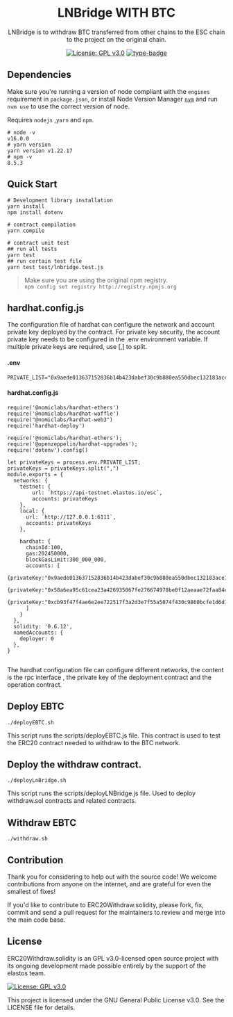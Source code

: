 <h1 align="center">LNBridge WITH BTC</h1>
<p align="center">LNBridge is to withdraw BTC transferred from other chains to the ESC chain to the project on the original chain. </p>
<div align="center">

[![License: GPL v3.0](https://img.shields.io/badge/License-GPL%20v3-blue.svg)](https://www.gnu.org/licenses/gpl-3.0.en.html)
[![type-badge](https://img.shields.io/badge/build-solidity-green)](https://img.shields.io/badge/build-solidity-green)
</div>

## Dependencies
Make sure you're running a version of node compliant with the `engines` requirement in `package.json`, or install Node Version Manager [`nvm`](https://github.com/creationix/nvm) and run `nvm use` to use the correct version of node.

Requires `nodejs` ,`yarn` and `npm`.

```shell
# node -v 
v16.0.0
# yarn version
yarn version v1.22.17 
# npm -v
8.5.3
```

## Quick Start
```shell
# Development library installation
yarn install
npm install dotenv 

# contract compilation
yarn compile

# contract unit test
## run all tests
yarn test
## run certain test file
yarn test test/lnbridge.test.js   
```
> Make sure you are using the original npm registry.  
> `npm config set registry http://registry.npmjs.org`



## hardhat.config.js

The configuration file of hardhat can configure the network and account private key deployed by the contract. For private key security, the account private key needs to be configured in the .env environment variable. If multiple private keys are required, use [,] to split.
#### .env
```
PRIVATE_LIST="0x9aede013637152836b14b423dabef30c9b880ea550dbec132183ace7ca6177ed,0x58a6ea95c61cea23a426935067fe276674978be0f12aeaae72faa84ecf893cb8"

```

#### hardhat.config.js
```
require('@nomiclabs/hardhat-ethers')
require('@nomiclabs/hardhat-waffle')
require("@nomiclabs/hardhat-web3")
require('hardhat-deploy')

require('@nomiclabs/hardhat-ethers');
require('@openzeppelin/hardhat-upgrades');
require('dotenv').config()

let privateKeys = process.env.PRIVATE_LIST;
privateKeys = privateKeys.split(",")
module.exports = {
  networks: {
    testnet: {
        url: `https://api-testnet.elastos.io/esc`,
        accounts: privateKeys
    },
    local: {
      url: `http://127.0.0.1:6111`,
      accounts: privateKeys
    },

    hardhat: {
      chainId:100,
      gas:202450000,
      blockGasLimit:300_000_000,
      accounts: [
        {privateKey:"0x9aede013637152836b14b423dabef30c9b880ea550dbec132183ace7ca6177ed",balance:"10000000000000000000000"},
        {privateKey:"0x58a6ea95c61cea23a426935067fe276674978be0f12aeaae72faa84ecf893cb8",balance:"10000000000000000000000"},
        {privateKey:"0xcb93f47f4ae6e2ee722517f3a2d3e7f55a5074f430c9860bcfe1d6d172492ed0",balance:"10000000000000000000000"},
      ]
    }
  },
  solidity: '0.6.12',
  namedAccounts: {
    deployer: 0
  },
}


```

The hardhat configuration file can configure different networks, the content is the rpc interface , the private key of the deployment contract and the operation contract.

## Deploy EBTC

```
./deployEBTC.sh
```
This script runs the scripts/deployEBTC.js file. This contract is used to test the ERC20 contract needed to withdraw to the BTC network.

## Deploy the withdraw contract.
```
./deployLnBridge.sh 
```

This script runs the scripts/deployLNBridge.js file. Used to deploy withdraw.sol contracts and related contracts.

## Withdraw EBTC

```
./withdraw.sh
```


## Contribution
Thank you for considering to help out with the source code! We welcome contributions from anyone on the internet, and are grateful for even the smallest of fixes!

If you'd like to contribute to ERC20Withdraw.solidity, please fork, fix, commit and send a pull request for the maintainers to review and merge into the main code base. 


## License  

ERC20Withdraw.solidity is an GPL v3.0-licensed open source project with its ongoing development made possible entirely by the support of the elastos team. 

[![License: GPL v3.0](https://img.shields.io/badge/License-GPL%20v3-blue.svg)](https://www.gnu.org/licenses/gpl-3.0.en.html)

This project is licensed under the GNU General Public License v3.0. See the LICENSE file for details.
